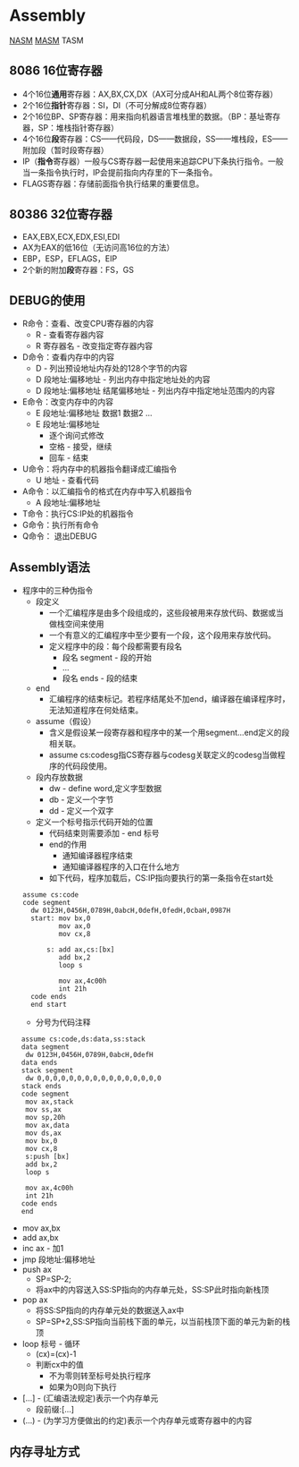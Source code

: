 # Assembly
[NASM](https://www.nasm.us/)
[MASM](http://www.masm32.com/) TASM
## 8086 16位寄存器
* 4个16位<b>通用</b>寄存器：AX,BX,CX,DX（AX可分成AH和AL两个8位寄存器）
* 2个16位<b>指针</b>寄存器：SI，DI（不可分解成8位寄存器）
* 2个16位BP、SP寄存器：用来指向机器语言堆栈里的数据。（BP：基址寄存器，SP：堆栈指针寄存器）
* 4个16位<b>段</b>寄存器：CS——代码段，DS——数据段，SS——堆栈段，ES——附加段（暂时段寄存器）
* IP（<b>指令</b>寄存器）一般与CS寄存器一起使用来追踪CPU下条执行指令。一般当一条指令执行时，IP会提前指向内存里的下一条指令。
* FLAGS寄存器：存储前面指令执行结果的重要信息。
## 80386 32位寄存器
* EAX,EBX,ECX,EDX,ESI,EDI
* AX为EAX的低16位（无访问高16位的方法）
* EBP，ESP，EFLAGS，EIP
* 2个新的附加<b>段</b>寄存器：FS，GS
## DEBUG的使用
- R命令：查看、改变CPU寄存器的内容
    - R - 查看寄存器内容<br>
    - R 寄存器名 - 改变指定寄存器内容
- D命令：查看内存中的内容
  - D - 列出预设地址内存处的128个字节的内容
  - D 段地址:偏移地址 - 列出内存中指定地址处的内容
  - D 段地址:偏移地址 结尾偏移地址 - 列出内存中指定地址范围内的内容
- E命令：改变内存中的内容
  - E 段地址:偏移地址 数据1 数据2 ...
  - E 段地址:偏移地址
    - 逐个询问式修改
    - 空格 - 接受，继续
    - 回车 - 结束
- U命令：将内存中的机器指令翻译成汇编指令
  - U 地址 - 查看代码
- A命令：以汇编指令的格式在内存中写入机器指令
  - A 段地址:偏移地址
- T命令：执行CS:IP处的机器指令
- G命令：执行所有命令
- Q命令： 退出DEBUG
## Assembly语法
- 程序中的三种伪指令
  - 段定义
    - 一个汇编程序是由多个段组成的，这些段被用来存放代码、数据或当做栈空间来使用
    - 一个有意义的汇编程序中至少要有一个段，这个段用来存放代码。
    - 定义程序中的段：每个段都需要有段名
      - 段名 segment - 段的开始
      - ...
      - 段名 ends - 段的结束
  - end
    - 汇编程序的结束标记。若程序结尾处不加end，编译器在编译程序时，无法知道程序在何处结束。
  - assume（假设）
    - 含义是假设某一段寄存器和程序中的某一个用segment...end定义的段相关联。
    - assume cs:codesg指CS寄存器与codesg关联定义的codesg当做程序的代码段使用。
  - 段内存放数据
    - dw - define word,定义字型数据
    - db - 定义一个字节
    - dd - 定义一个双字
  - 定义一个标号指示代码开始的位置
    - 代码结束则需要添加 - end 标号
    - end的作用
      - 通知编译器程序结束
      - 通知编译器程序的入口在什么地方
    - 如下代码，程序加载后，CS:IP指向要执行的第一条指令在start处
  ``` assembly
  assume cs:code
  code segment
    dw 0123H,0456H,0789H,0abcH,0defH,0fedH,0cbaH,0987H
    start: mov bx,0
           mov ax,0
           mov cx,8

        s: add ax,cs:[bx]
           add bx,2
           loop s

           mov ax,4c00h
           int 21h
    code ends
    end start
  ``` 
  - 分号为代码注释
``` assembly
   assume cs:code,ds:data,ss:stack
   data segment
    dw 0123H,0456H,0789H,0abcH,0defH
   data ends
   stack segment
    dw 0,0,0,0,0,0,0,0,0,0,0,0,0,0,0,0
   stack ends
   code segment
    mov ax,stack
    mov ss,ax
    mov sp,20h
    mov ax,data
    mov ds,ax
    mov bx,0
    mov cx,8
    s:push [bx]
    add bx,2
    loop s
    
    mov ax,4c00h
    int 21h
   code ends
   end
```
- mov ax,bx
- add ax,bx
- inc ax - 加1
- jmp 段地址:偏移地址
- push ax
  - SP=SP-2;
  - 将ax中的内容送入SS:SP指向的内存单元处，SS:SP此时指向新栈顶
- pop ax
  - 将SS:SP指向的内存单元处的数据送入ax中
  - SP=SP+2,SS:SP指向当前栈下面的单元，以当前栈顶下面的单元为新的栈顶
- loop 标号 - 循环
  - (cx)=(cx)-1
  - 判断cx中的值
    - 不为零则转至标号处执行程序
    - 如果为0则向下执行
- [...] - (汇编语法规定)表示一个内存单元
  - 段前缀:[...]
- (...) - (为学习方便做出的约定)表示一个内存单元或寄存器中的内容
## 内存寻址方式